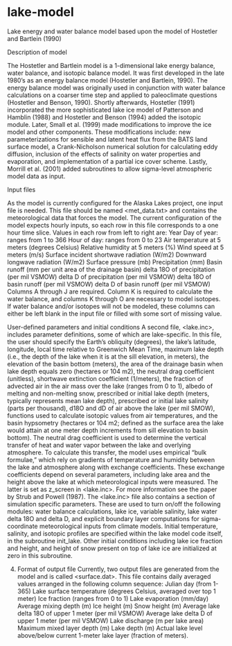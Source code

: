 # lake-model
Lake energy and water balance model based upon the model of Hostetler and Bartlein (1990)

Description of model

The Hostetler and Bartlein model is a 1-dimensional lake energy balance, water balance, and isotopic balance model. It was first developed in the late 1980’s as an energy balance model (Hostetler and Bartlein, 1990). The energy balance model was originally used in conjunction with water balance calculations on a coarser time step and applied to paleoclimate questions (Hostetler and Benson, 1990). Shortly afterwards, Hostetler (1991) incorporated the more sophisticated lake ice model of Patterson and Hamblin (1988) and Hostetler and Benson (1994) added the isotopic module. Later, Small et al. (1999) made modifications to improve the ice model and other components. These modifications include: new parameterizations for sensible and latent heat flux from the BATS land surface model, a Crank-Nicholson numerical solution for calculating eddy diffusion, inclusion of the effects of salinity on water properties and evaporation, and implementation of a partial ice cover scheme.  Lastly, Morrill et al. (2001) added subroutines to allow sigma-level atmospheric model data as input. 

Input files

As the model is currently configured for the Alaska Lakes project, one input file is needed. This file should be named <met_data.txt> and contains the meteorological data that forces the model. The current configuration of the model expects hourly inputs, so each row in this file corresponds to a one hour time slice. Values in each row from left to right are: 
Year
Day of year: ranges from 1 to 366
Hour of day: ranges from 0 to 23
Air temperature at 5 meters (degrees Celsius)
Relative humidity at 5 meters (%)
Wind speed at 5 meters (m/s)
Surface incident shortwave radiation (W/m2)
Downward longwave radiation (W/m2)
Surface pressure (mb)
Precipitation (mm)
Basin runoff (mm per unit area of the drainage basin)
delta 18O of precipitation (per mil VSMOW)
delta D of precipitation (per mil VSMOW)
delta 18O of basin runoff (per mil VSMOW)
delta D of basin runoff (per mil VSMOW)
Columns A through J are required.  Column K is required to calculate the water balance, and columns K through O are necessary to model isotopes. If water balance and/or isotopes will not be modeled, these columns can either be left blank in the input file or filled with some sort of missing value.

User-defined parameters and initial conditions
A second file, <lake.inc>, includes parameter definitions, some of which are lake-specific.  In this file, the user should specify the Earth’s obliquity (degrees), the lake’s latitude, longitude, local time relative to Greenwich Mean Time, maximum lake depth (i.e., the depth of the lake when it is at the sill elevation, in meters), the elevation of the basin bottom (meters), the area of the drainage basin when lake depth equals zero (hectares or 104 m2), the neutral drag coefficient (unitless), shortwave extinction coefficient (1/meters), the fraction of advected air in the air mass over the lake (ranges from 0 to 1), albedo of melting and non-melting snow, prescribed or initial lake depth (meters, typically represents mean lake depth), prescribed or initial lake salinity (parts per thousand), d18O and dD of air above the lake (per mil SMOW), functions used to calculate isotopic values from air temperatures, and the basin hypsometry (hectares or 104 m2; defined as the surface area the lake would attain at one meter depth increments from sill elevation to basin bottom).
The neutral drag coefficient is used to determine the vertical transfer of heat and water vapor between the lake and overlying atmosphere. To calculate this transfer, the model uses empirical “bulk formulae,” which rely on gradients of temperature and humidity between the lake and atmosphere along with exchange coefficients. These exchange coefficients depend on several parameters, including lake area and the height above the lake at which meteorological inputs were measured. The latter is set as z_screen in <lake.inc>. For more information see the paper by Strub and Powell (1987). 
 The <lake.inc> file also contains a section of simulation specific parameters. These are used to turn on/off the following modules: water balance calculations, lake ice, variable salinity, lake water delta 18O and delta D, and explicit boundary layer computations for sigma-coordinate meteorological inputs from climate models.
Initial temperature, salinity, and isotopic profiles are specified within the lake model code itself, in the subroutine init_lake. Other initial conditions including lake ice fraction and height, and height of snow present on top of lake ice are initialized at zero in this subroutine.

4. Format of output file
Currently, two output files are generated from the model and is called <surface.dat>.  This file contains daily averaged values arranged in the following column sequence:
Julian day (from 1-365)
Lake surface temperature (degrees Celsius, averaged over top 1 meter)
Ice fraction (ranges from 0 to 1)
Lake evaporation (mm/day)
Average mixing depth (m)
Ice height (m)
Snow height (m)
Average lake delta 18O of upper 1 meter (per mil VSMOW)
Average lake delta D of upper 1 meter (per mil VSMOW)
Lake discharge (m per lake area)
Maximum mixed layer depth (m)
Lake depth (m)
Actual lake level above/below current 1-meter lake layer (fraction of meters).

